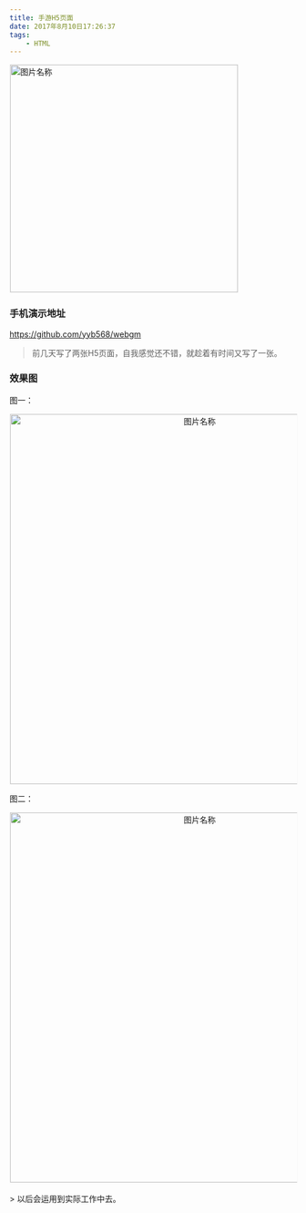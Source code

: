```yaml
---
title: 手游H5页面
date: 2017年8月10日17:26:37
tags:
	- HTML
---
```

<img src="http://otbcgjn6c.bkt.clouddn.com/diary-20.jpg"  width = "400" alt="图片名称" align=center style="border:1px solid  #F6F6F6"/>

### 手机演示地址

https://github.com/yyb568/webgm

> 前几天写了两张H5页面，自我感觉还不错，就趁着有时间又写了一张。

### 效果图

图一：
<div align=center >
<img src="http://otbcgjn6c.bkt.clouddn.com/20170810173947.png"  height = "650" alt="图片名称" align=center style="border:1px solid  #F6F6F6"/>
</div>

图二：
<div align=center >
<img src="http://otbcgjn6c.bkt.clouddn.com/20170810174010.png"  height = "650" alt="图片名称" align=center style="border:1px solid  #F6F6F6"/>
</div>
<br>
 > 以后会运用到实际工作中去。
